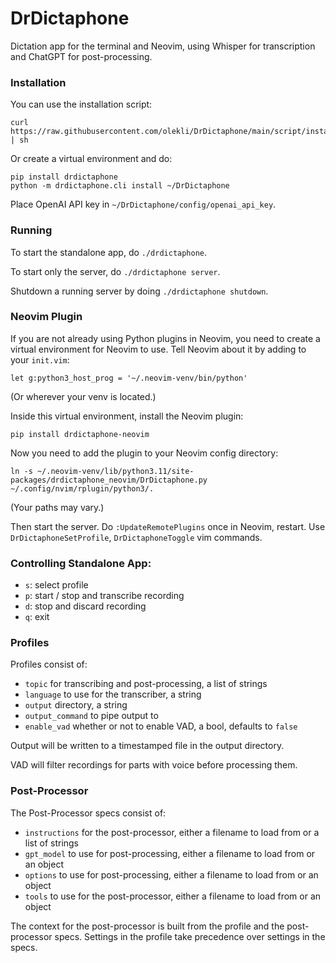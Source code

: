 # DrDictaphone

Dictation app for the terminal and Neovim, using Whisper for transcription and ChatGPT for post-processing.

### Installation

You can use the installation script:
```
curl https://raw.githubusercontent.com/olekli/DrDictaphone/main/script/install.sh | sh
```

Or create a virtual environment and do:
```
pip install drdictaphone
python -m drdictaphone.cli install ~/DrDictaphone
```

Place OpenAI API key in `~/DrDictaphone/config/openai_api_key`.

### Running

To start the standalone app, do `./drdictaphone`.

To start only the server, do `./drdictaphone server`.

Shutdown a running server by doing `./drdictaphone shutdown`.

### Neovim Plugin

If you are not already using Python plugins in Neovim,
you need to create a virtual environment for Neovim to use.
Tell Neovim about it by adding to your `init.vim`:
```
let g:python3_host_prog = '~/.neovim-venv/bin/python'
```
(Or wherever your venv is located.)

Inside this virtual environment, install the Neovim plugin:
```
pip install drdictaphone-neovim
```

Now you need to add the plugin to your Neovim config directory:
```
ln -s ~/.neovim-venv/lib/python3.11/site-packages/drdictaphone_neovim/DrDictaphone.py ~/.config/nvim/rplugin/python3/.
```
(Your paths may vary.)

Then start the server. Do `:UpdateRemotePlugins` once in Neovim, restart. Use `DrDictaphoneSetProfile`, `DrDictaphoneToggle` vim commands.

### Controlling Standalone App:

- `s`: select profile
- `p`: start / stop and transcribe recording
- `d`: stop and discard recording
- `q`: exit

### Profiles

Profiles consist of:

- `topic` for transcribing and post-processing, a list of strings
- `language` to use for the transcriber, a string
- `output` directory, a string
- `output_command` to pipe output to
- `enable_vad` whether or not to enable VAD, a bool, defaults to `false`

Output will be written to a timestamped file in the output directory.

VAD will filter recordings for parts with voice before processing them.

### Post-Processor

The Post-Processor specs consist of:

- `instructions` for the post-processor, either a filename to load from or a list of strings
- `gpt_model` to use for post-processing, either a filename to load from or an object
- `options` to use for post-processing, either a filename to load from or an object
- `tools` to use for the post-processor, either a filename to load from or an object

The context for the post-processor is built from the profile and the post-processor specs. Settings in the profile take precedence over settings in the specs.

